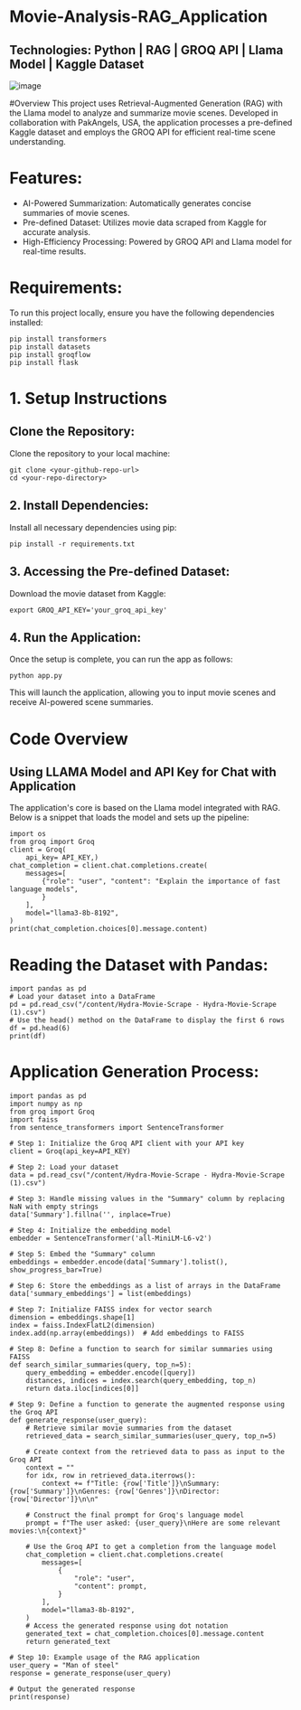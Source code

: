# Movie-Analysis-RAG_Application
## Technologies: Python | RAG | GROQ API | Llama Model | Kaggle Dataset
![image](https://github.com/user-attachments/assets/e52c9c8a-9ebd-40d7-9d78-ea33d276ca40)

#Overview
This project uses Retrieval-Augmented Generation (RAG) with the Llama model to analyze and summarize movie scenes. Developed in collaboration with PakAngels, USA, the application processes a pre-defined Kaggle dataset and employs the GROQ API for efficient real-time scene understanding.
# Features:
- AI-Powered Summarization: Automatically generates concise summaries of movie scenes.
- Pre-defined Dataset: Utilizes movie data scraped from Kaggle for accurate analysis.
- High-Efficiency Processing: Powered by GROQ API and Llama model for real-time results.
# Requirements:
To run this project locally, ensure you have the following dependencies installed:
```code
pip install transformers
pip install datasets
pip install groqflow
pip install flask
```
# 1. Setup Instructions
## Clone the Repository:
Clone the repository to your local machine:
```code
git clone <your-github-repo-url>
cd <your-repo-directory>
```
## 2. Install Dependencies:
Install all necessary dependencies using pip:
```code
pip install -r requirements.txt
```
## 3. Accessing the Pre-defined Dataset:
Download the movie dataset from Kaggle:

```code
export GROQ_API_KEY='your_groq_api_key'
```
## 4. Run the Application:
Once the setup is complete, you can run the app as follows:
```code
python app.py
```
This will launch the application, allowing you to input movie scenes and receive AI-powered scene summaries.
# Code Overview
## Using  **LLAMA Model**  and  **API Key**  for Chat with Application
The application's core is based on the Llama model integrated with RAG. Below is a snippet that loads the model and sets up the pipeline:
```code
import os
from groq import Groq
client = Groq(
    api_key= API_KEY,)
chat_completion = client.chat.completions.create(
    messages=[
        {"role": "user", "content": "Explain the importance of fast language models",
        }
    ],
    model="llama3-8b-8192",
)
print(chat_completion.choices[0].message.content)
```
# Reading the Dataset with Pandas:
```code
import pandas as pd
# Load your dataset into a DataFrame
pd = pd.read_csv("/content/Hydra-Movie-Scrape - Hydra-Movie-Scrape (1).csv")
# Use the head() method on the DataFrame to display the first 6 rows
df = pd.head(6)
print(df)
```
# Application Generation Process:
```code
import pandas as pd
import numpy as np
from groq import Groq
import faiss
from sentence_transformers import SentenceTransformer

# Step 1: Initialize the Groq API client with your API key
client = Groq(api_key=API_KEY)

# Step 2: Load your dataset
data = pd.read_csv("/content/Hydra-Movie-Scrape - Hydra-Movie-Scrape (1).csv")

# Step 3: Handle missing values in the "Summary" column by replacing NaN with empty strings
data['Summary'].fillna('', inplace=True)

# Step 4: Initialize the embedding model
embedder = SentenceTransformer('all-MiniLM-L6-v2')

# Step 5: Embed the "Summary" column
embeddings = embedder.encode(data['Summary'].tolist(), show_progress_bar=True)

# Step 6: Store the embeddings as a list of arrays in the DataFrame
data['summary_embeddings'] = list(embeddings)

# Step 7: Initialize FAISS index for vector search
dimension = embeddings.shape[1]
index = faiss.IndexFlatL2(dimension)
index.add(np.array(embeddings))  # Add embeddings to FAISS

# Step 8: Define a function to search for similar summaries using FAISS
def search_similar_summaries(query, top_n=5):
    query_embedding = embedder.encode([query])
    distances, indices = index.search(query_embedding, top_n)
    return data.iloc[indices[0]]

# Step 9: Define a function to generate the augmented response using the Groq API
def generate_response(user_query):
    # Retrieve similar movie summaries from the dataset
    retrieved_data = search_similar_summaries(user_query, top_n=5)

    # Create context from the retrieved data to pass as input to the Groq API
    context = ""
    for idx, row in retrieved_data.iterrows():
        context += f"Title: {row['Title']}\nSummary: {row['Summary']}\nGenres: {row['Genres']}\nDirector: {row['Director']}\n\n"

    # Construct the final prompt for Groq's language model
    prompt = f"The user asked: {user_query}\nHere are some relevant movies:\n{context}"

    # Use the Groq API to get a completion from the language model
    chat_completion = client.chat.completions.create(
        messages=[
            {
                "role": "user",
                "content": prompt,
            }
        ],
        model="llama3-8b-8192",
    )
    # Access the generated response using dot notation
    generated_text = chat_completion.choices[0].message.content
    return generated_text

# Step 10: Example usage of the RAG application
user_query = "Man of steel"
response = generate_response(user_query)

# Output the generated response
print(response)
```
